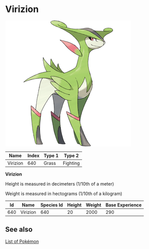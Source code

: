 # Virizion


![Virizion](images/640.png)

| **Name** | **Index** | **Type 1** | **Type 2** |
|----|----|----|----|
| Virizion | 640 | Grass | Fighting  |

**Virizion** 


Height is measured in decimeters (1/10th of a meter)

Weight is measured in hectograms (1/10th of a kilogram)

| **Id** | **Name** | **Species Id** | **Height** | **Weight** | **Base Experience** |
|--------|----------|----------------|------------|------------|---------------------|
| 640 | Virizion | 640 | 20 | 2000 | 290 |


## See also

[List of Pokémon](../pokemon.md)
